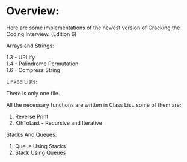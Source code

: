 # Overview:

Here are some implementations of the newest version of Cracking the Coding Interview. (Edition 6)

Arrays and Strings:

1.3 - URLify     
1.4 - Palindrome Permutation     
1.6 - Compress String     

Linked Lists: 

There is only one file.

All the necessary functions are written in Class List.
some of them are:

1. Reverse Print     
2. KthToLast - Recursive and Iterative     

Stacks And Queues:

1. Queue Using Stacks
2. Stack Using Queues

